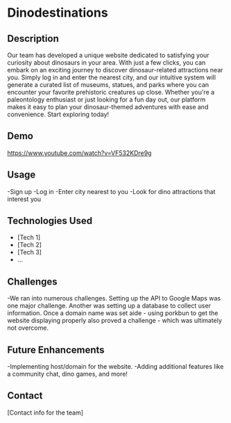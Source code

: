 ﻿# Dinodestinations

## Description

Our team has developed a unique website dedicated to satisfying your curiosity about dinosaurs in your area. With just a few clicks, you can embark on an exciting journey to discover dinosaur-related attractions near you. Simply log in and enter the nearest city, and our intuitive system will generate a curated list of museums, statues, and parks where you can encounter your favorite prehistoric creatures up close. Whether you're a paleontology enthusiast or just looking for a fun day out, our platform makes it easy to plan your dinosaur-themed adventures with ease and convenience. Start exploring today!

## Demo

https://www.youtube.com/watch?v=VF532KDre9g

## Usage

-Sign up
-Log in
-Enter city nearest to you
-Look for dino attractions that interest you

## Technologies Used

- [Tech 1]
- [Tech 2]
- [Tech 3]
- ...

## Challenges

-We ran into numerous challenges. Setting up the API to Google Maps was one major challenge. Another was setting up a database to collect user information. Once a domain name was set aide - using porkbun to get the website displaying properly also proved a challenge - which was ultimately not overcome.

## Future Enhancements

-Implementing host/domain for the website. 
-Adding additional features like a community chat, dino games, and more!

## Contact

[Contact info for the team]
